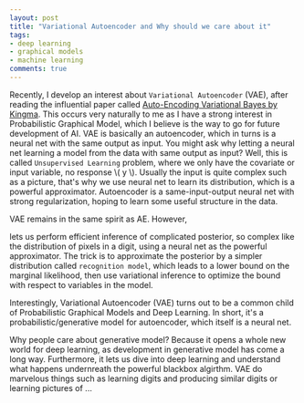 ```yaml
---
layout: post
title: "Variational Autoencoder and Why should we care about it"
tags:
- deep learning
- graphical models
- machine learning
comments: true
---
```


Recently, I develop an interest about `Variational Autoencoder` (VAE), after reading the influential paper called [Auto-Encoding Variational Bayes by Kingma](https://arxiv.org/abs/1312.6114). This occurs very naturally to me as I have a strong interest in Probabilistic Graphical Model, which I believe is the way to go for future development of AI. VAE is basically an autoencoder, which in turns is a neural net with the same output as input. You might ask why letting a neural net learning a model from the data with same output as input? Well, this is called `Unsupervised Learning` problem, where we only have the covariate or input variable, no response \\( y \\). Usually the input is quite complex such as a picture, that's why we use neural net to learn its distribution, which is a powerful approximator. Autoencoder is a same-input-output neural net with strong regularization, hoping to learn some useful structure in the data. 

VAE remains in the same spirit as AE. However,  


 lets us perform efficient inference of complicated posterior, so complex like the distribution of pixels in a digit, using a neural net as the powerful approximator. The trick is to approximate the posterior by a simpler distribution called `recognition model`, which leads to a lower bound on the marginal likelihood, then use variational inference to optimize the bound with respect to variables in the model. 

Interestingly, Variational Autoencoder (VAE) turns out to be a common child of Probabilistic Graphical Models and Deep Learning. In short, it's a probabilistic/generative model for autoencoder, which itself is a neural net. 

Why people care about generative model? Because it opens a whole new world for deep learning, as development in generative model has come a long way. Furthermore, it lets us dive into deep learning and understand what happens undernreath the powerful blackbox algirthm. VAE do marvelous things such as learning digits and producing similar digits or learning pictures of ...

